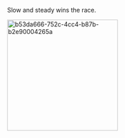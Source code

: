Slow and steady wins the race.

<img width="256" height="256" alt="b53da666-752c-4cc4-b87b-b2e90004265a" src="https://github.com/user-attachments/assets/62b546b7-c329-4f29-b964-f763122f612b" />

